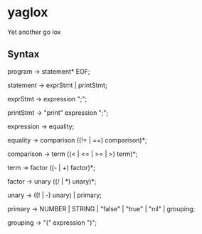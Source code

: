 # yaglox
Yet another go lox

## Syntax

program -> statement\* EOF;

statement -> exprStmt | printStmt;

exprStmt -> expression ";";

printStmt -> "print" expression ";";

expression -> equality;

equality -> comparison ((!= | ==) comparison)\*;

comparison -> term ((< | <= | >= | >) term)\*;

term -> factor ((- | +) factor)\*;

factor -> unary ((/ | \*) unary)\*;

unary -> ((! | -) unary) | primary;

primary -> NUMBER | STRING | "false" | "true" | "nil" | grouping;

grouping -> "(" expression ")";
